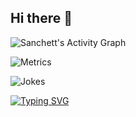 ## Hi there 👋

![Sanchett's Activity Graph](https://github-readme-activity-graph.vercel.app/graph?username=Sanchett-B&theme=github-dark)

![Metrics](https://github.com/Sanchett-B/Sanchett-B/blob/main/github-metrics.svg)

![Jokes](https://readme-jokes.vercel.app/api)

[![Typing SVG](https://readme-typing-svg.herokuapp.com/?lines=Hi+there+👋;I+am+Sanchett!;Full-stack+Developer;AI+Enthusiast;Open+Source+Contributor&center=true&size=22)](https://git.io/typing-svg)




<!--
**sancheet230/sancheet230** is a ✨ _special_ ✨ repository because its `README.md` (this file) appears on your GitHub profile.

Here are some ideas to get you started:

- 🔭 I’m currently working on ...
- 🌱 I’m currently learning ...
- 👯 I’m looking to collaborate on ...
- 🤔 I’m looking for help with ...
- 💬 Ask me about ...
- 📫 How to reach me: ...
- 😄 Pronouns: ...
- ⚡ Fun fact: ...
-->
